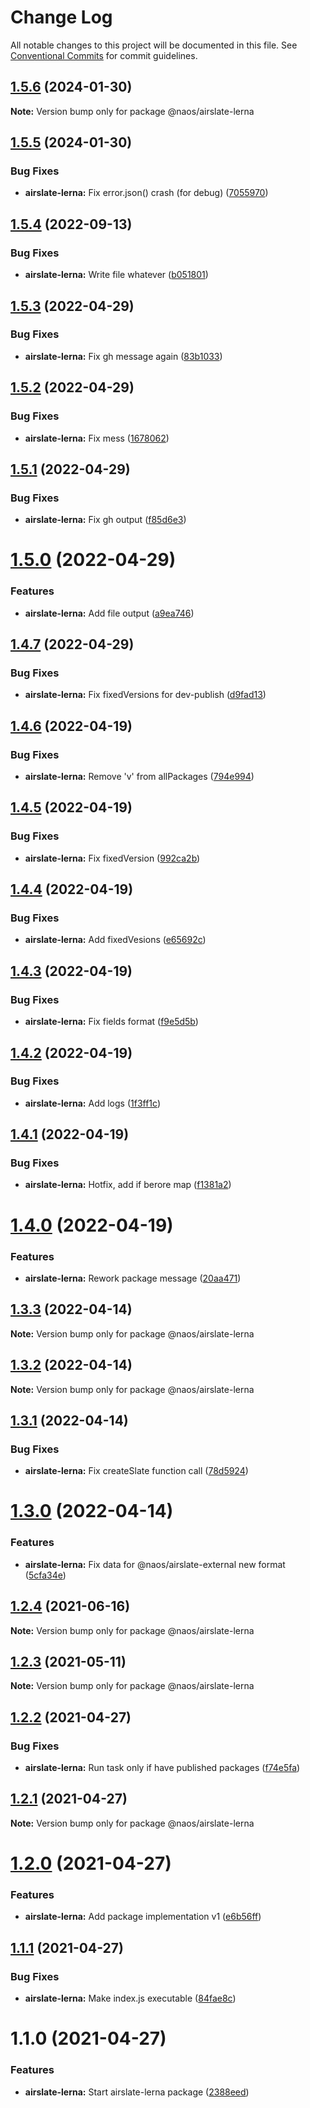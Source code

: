 # Change Log

All notable changes to this project will be documented in this file.
See [Conventional Commits](https://conventionalcommits.org) for commit guidelines.

## [1.5.6](https://github.com/isachivka/publish-hook/compare/@naos/airslate-lerna@1.5.5...@naos/airslate-lerna@1.5.6) (2024-01-30)

**Note:** Version bump only for package @naos/airslate-lerna





## [1.5.5](https://github.com/isachivka/publish-hook/compare/@naos/airslate-lerna@1.5.4...@naos/airslate-lerna@1.5.5) (2024-01-30)


### Bug Fixes

* **airslate-lerna:** Fix error.json() crash (for debug) ([7055970](https://github.com/isachivka/publish-hook/commit/7055970294a68d61d7268e1b07baf8d12e285039))





## [1.5.4](https://github.com/isachivka/publish-hook/compare/@naos/airslate-lerna@1.5.3...@naos/airslate-lerna@1.5.4) (2022-09-13)


### Bug Fixes

* **airslate-lerna:** Write file whatever ([b051801](https://github.com/isachivka/publish-hook/commit/b05180169b7dbfb80c6ca13678474f96c2b636f8))





## [1.5.3](https://github.com/isachivka/publish-hook/compare/@naos/airslate-lerna@1.5.2...@naos/airslate-lerna@1.5.3) (2022-04-29)


### Bug Fixes

* **airslate-lerna:** Fix gh message again ([83b1033](https://github.com/isachivka/publish-hook/commit/83b1033d3a844fd2e25610c55a53af9ff06bd40f))





## [1.5.2](https://github.com/isachivka/publish-hook/compare/@naos/airslate-lerna@1.5.1...@naos/airslate-lerna@1.5.2) (2022-04-29)


### Bug Fixes

* **airslate-lerna:** Fix mess ([1678062](https://github.com/isachivka/publish-hook/commit/1678062ae252c15c9d4a884290001665c87c792d))





## [1.5.1](https://github.com/isachivka/publish-hook/compare/@naos/airslate-lerna@1.5.0...@naos/airslate-lerna@1.5.1) (2022-04-29)


### Bug Fixes

* **airslate-lerna:** Fix gh output ([f85d6e3](https://github.com/isachivka/publish-hook/commit/f85d6e36b30f23c7998e6870f0003911d76ac242))





# [1.5.0](https://github.com/isachivka/publish-hook/compare/@naos/airslate-lerna@1.4.7...@naos/airslate-lerna@1.5.0) (2022-04-29)


### Features

* **airslate-lerna:** Add file output ([a9ea746](https://github.com/isachivka/publish-hook/commit/a9ea7461d619293fcb255eef8689a3f2471ed929))





## [1.4.7](https://github.com/isachivka/publish-hook/compare/@naos/airslate-lerna@1.4.6...@naos/airslate-lerna@1.4.7) (2022-04-29)


### Bug Fixes

* **airslate-lerna:** Fix fixedVersions for dev-publish ([d9fad13](https://github.com/isachivka/publish-hook/commit/d9fad139bc4870e3473ff6df8b874acdd35ad97f))





## [1.4.6](https://github.com/isachivka/publish-hook/compare/@naos/airslate-lerna@1.4.5...@naos/airslate-lerna@1.4.6) (2022-04-19)


### Bug Fixes

* **airslate-lerna:** Remove 'v' from allPackages ([794e994](https://github.com/isachivka/publish-hook/commit/794e9940ca65346dd58af8791a7527a6ca0b5a1c))





## [1.4.5](https://github.com/isachivka/publish-hook/compare/@naos/airslate-lerna@1.4.4...@naos/airslate-lerna@1.4.5) (2022-04-19)


### Bug Fixes

* **airslate-lerna:** Fix fixedVersion ([992ca2b](https://github.com/isachivka/publish-hook/commit/992ca2b2ce3d086339541a44ce9f0adf2dce2f99))





## [1.4.4](https://github.com/isachivka/publish-hook/compare/@naos/airslate-lerna@1.4.3...@naos/airslate-lerna@1.4.4) (2022-04-19)


### Bug Fixes

* **airslate-lerna:** Add fixedVesions ([e65692c](https://github.com/isachivka/publish-hook/commit/e65692c5ec2cb2d29332f518b370d43edc3afcb7))





## [1.4.3](https://github.com/isachivka/publish-hook/compare/@naos/airslate-lerna@1.4.2...@naos/airslate-lerna@1.4.3) (2022-04-19)


### Bug Fixes

* **airslate-lerna:** Fix fields format ([f9e5d5b](https://github.com/isachivka/publish-hook/commit/f9e5d5bd500420679497f9bbfad3696e31e91c4e))





## [1.4.2](https://github.com/isachivka/publish-hook/compare/@naos/airslate-lerna@1.4.1...@naos/airslate-lerna@1.4.2) (2022-04-19)


### Bug Fixes

* **airslate-lerna:** Add logs ([1f3ff1c](https://github.com/isachivka/publish-hook/commit/1f3ff1cfd528a48b608e596e4f6619a3e0998992))





## [1.4.1](https://github.com/isachivka/publish-hook/compare/@naos/airslate-lerna@1.4.0...@naos/airslate-lerna@1.4.1) (2022-04-19)


### Bug Fixes

* **airslate-lerna:** Hotfix, add if berore map ([f1381a2](https://github.com/isachivka/publish-hook/commit/f1381a2d9aa9a10c30b6113eecb47c249759f7df))





# [1.4.0](https://github.com/isachivka/publish-hook/compare/@naos/airslate-lerna@1.3.3...@naos/airslate-lerna@1.4.0) (2022-04-19)


### Features

* **airslate-lerna:** Rework package message ([20aa471](https://github.com/isachivka/publish-hook/commit/20aa47137289878aa8dd620f4c17588f30e3fbfe))





## [1.3.3](https://github.com/isachivka/publish-hook/compare/@naos/airslate-lerna@1.3.2...@naos/airslate-lerna@1.3.3) (2022-04-14)

**Note:** Version bump only for package @naos/airslate-lerna





## [1.3.2](https://github.com/isachivka/publish-hook/compare/@naos/airslate-lerna@1.3.1...@naos/airslate-lerna@1.3.2) (2022-04-14)

**Note:** Version bump only for package @naos/airslate-lerna





## [1.3.1](https://github.com/isachivka/publish-hook/compare/@naos/airslate-lerna@1.3.0...@naos/airslate-lerna@1.3.1) (2022-04-14)


### Bug Fixes

* **airslate-lerna:** Fix createSlate function call ([78d5924](https://github.com/isachivka/publish-hook/commit/78d59249d8d792e4a3022c684f81b6e0e62c7448))





# [1.3.0](https://github.com/isachivka/publish-hook/compare/@naos/airslate-lerna@1.2.4...@naos/airslate-lerna@1.3.0) (2022-04-14)


### Features

* **airslate-lerna:** Fix data for @naos/airslate-external new format ([5cfa34e](https://github.com/isachivka/publish-hook/commit/5cfa34e16c95df003fc4cf5e4e4a6ac9ebfe53a1))





## [1.2.4](https://github.com/isachivka/publish-hook/compare/@naos/airslate-lerna@1.2.3...@naos/airslate-lerna@1.2.4) (2021-06-16)

**Note:** Version bump only for package @naos/airslate-lerna





## [1.2.3](https://github.com/isachivka/publish-hook/compare/@naos/airslate-lerna@1.2.2...@naos/airslate-lerna@1.2.3) (2021-05-11)

**Note:** Version bump only for package @naos/airslate-lerna





## [1.2.2](https://github.com/isachivka/publish-hook/compare/@naos/airslate-lerna@1.2.1...@naos/airslate-lerna@1.2.2) (2021-04-27)


### Bug Fixes

* **airslate-lerna:** Run task only if have published packages ([f74e5fa](https://github.com/isachivka/publish-hook/commit/f74e5fa80644b3800dd835109ed69a575d92926b))





## [1.2.1](https://github.com/isachivka/publish-hook/compare/@naos/airslate-lerna@1.2.0...@naos/airslate-lerna@1.2.1) (2021-04-27)

**Note:** Version bump only for package @naos/airslate-lerna





# [1.2.0](https://github.com/isachivka/publish-hook/compare/@naos/airslate-lerna@1.1.1...@naos/airslate-lerna@1.2.0) (2021-04-27)


### Features

* **airslate-lerna:** Add package implementation v1 ([e6b56ff](https://github.com/isachivka/publish-hook/commit/e6b56ff7067f39df067cafcd221369bb09d8f1ce))





## [1.1.1](https://github.com/isachivka/publish-hook/compare/@naos/airslate-lerna@1.1.0...@naos/airslate-lerna@1.1.1) (2021-04-27)


### Bug Fixes

* **airslate-lerna:** Make index.js executable ([84fae8c](https://github.com/isachivka/publish-hook/commit/84fae8c0c4402c9b58d2f702a9c78125018162d7))





# 1.1.0 (2021-04-27)


### Features

* **airslate-lerna:** Start airslate-lerna package ([2388eed](https://github.com/isachivka/publish-hook/commit/2388eed2fad0da0495f87c44eb438c14f6292ae4))
